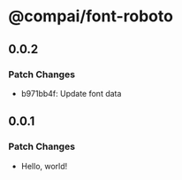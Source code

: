 # @compai/font-roboto

## 0.0.2

### Patch Changes

- b971bb4f: Update font data

## 0.0.1

### Patch Changes

- Hello, world!
